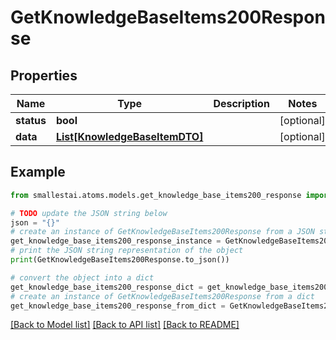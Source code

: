 # GetKnowledgeBaseItems200Response


## Properties

Name | Type | Description | Notes
------------ | ------------- | ------------- | -------------
**status** | **bool** |  | [optional] 
**data** | [**List[KnowledgeBaseItemDTO]**](KnowledgeBaseItemDTO.md) |  | [optional] 

## Example

```python
from smallestai.atoms.models.get_knowledge_base_items200_response import GetKnowledgeBaseItems200Response

# TODO update the JSON string below
json = "{}"
# create an instance of GetKnowledgeBaseItems200Response from a JSON string
get_knowledge_base_items200_response_instance = GetKnowledgeBaseItems200Response.from_json(json)
# print the JSON string representation of the object
print(GetKnowledgeBaseItems200Response.to_json())

# convert the object into a dict
get_knowledge_base_items200_response_dict = get_knowledge_base_items200_response_instance.to_dict()
# create an instance of GetKnowledgeBaseItems200Response from a dict
get_knowledge_base_items200_response_from_dict = GetKnowledgeBaseItems200Response.from_dict(get_knowledge_base_items200_response_dict)
```
[[Back to Model list]](../README.md#documentation-for-models) [[Back to API list]](../README.md#documentation-for-api-endpoints) [[Back to README]](../README.md)


